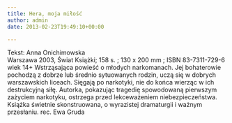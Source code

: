 ```yaml
---
title: Hera, moja miłość
author: admin
date: 2013-02-23T19:49:10+00:00

---
```


  Tekst: Anna Onichimowska<br /> Warszawa 2003, Świat Książki; 158 s. ; 130 x 200 mm ; ISBN 83-7311-729-6<br /> wiek 14+
Wstrząsająca powieść o młodych narkomanach. Jej bohaterowie pochodzą z dobrze lub średnio sytuowanych rodzin, uczą się w dobrych warszawskich liceach. Sięgają po narkotyki, nie do końca wierząc w ich destrukcyjną siłę. Autorka, pokazując tragedię spowodowaną pierwszym zażyciem narkotyku, ostrzega przed lekceważeniem niebezpieczeństwa. Książka świetnie skonstruowana, o wyrazistej dramaturgii i ważnym przesłaniu.
rec. Ewa Gruda
